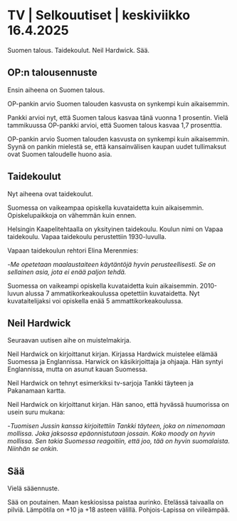 # TV \| Selkouutiset \| keskiviikko 16.4.2025

Suomen talous. Taidekoulut. Neil Hardwick. Sää.

## OP:n talousennuste

Ensin aiheena on Suomen talous.

OP-pankin arvio Suomen talouden kasvusta on synkempi kuin aikaisemmin.

Pankki arvioi nyt, että Suomen talous kasvaa tänä vuonna 1 prosentin. Vielä tammikuussa OP-pankki arvioi, että Suomen talous kasvaa 1,7 prosenttia.

OP-pankin arvio Suomen talouden kasvusta on synkempi kuin aikaisemmin. Syynä on pankin mielestä se, että kansainvälisen kaupan uudet tullimaksut ovat Suomen taloudelle huono asia.

## Taidekoulut

Nyt aiheena ovat taidekoulut.

Suomessa on vaikeampaa opiskella kuvataidetta kuin aikaisemmin. Opiskelupaikkoja on vähemmän kuin ennen.

Helsingin Kaapelitehtaalla on yksityinen taidekoulu. Koulun nimi on Vapaa taidekoulu. Vapaa taidekoulu perustettiin 1930-luvulla.

Vapaan taidekoulun rehtori Elina Merenmies:

\-*Me opetetaan maalaustaiteen käytäntöjä hyvin perusteellisesti. Se on sellainen asia, jota ei enää paljon tehdä.*

Suomessa on vaikeampi opiskella kuvataidetta kuin aikaisemmin. 2010-luvun alussa 7 ammatikorkeakoulussa opetettiin kuvataidetta. Nyt kuvataitelijaksi voi opiskella enää 5 ammattikorkeakoulussa.

## Neil Hardwick

Seuraavan uutisen aihe on muistelmakirja.

Neil Hardwick on kirjoittanut kirjan. Kirjassa Hardwick muistelee elämää Suomessa ja Englannissa. Harwick on käsikirjoittaja ja ohjaaja. Hän syntyi Englannissa, mutta on asunut kauan Suomessa.

Neil Hardwick on tehnyt esimerkiksi tv-sarjoja Tankki täyteen ja Pakanamaan kartta.

Neil Hardwick on kirjoittanut kirjan. Hän sanoo, että hyvässä huumorissa on usein suru mukana:

\-*Tuomisen Jussin kanssa kirjoitettiin Tankki täyteen, joka on nimenomaan mollissa. Joka jaksossa epäonnistutaan jossain. Koko moody on hyvin mollissa. Sen takia Suomessa reagoitiin, että joo, tää on hyvin suomalaista. Niinhän se onkin.*

## Sää

Vielä sääennuste.

Sää on poutainen. Maan keskiosissa paistaa aurinko. Etelässä taivaalla on pilviä. Lämpötila on +10 ja +18 asteen välillä. Pohjois-Lapissa on viileämpää.

